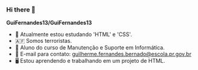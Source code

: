 ### Hi there 👋


**GuiFernandes13/GuiFernandes13** 

- 🔭 Atualmente estou estudando 'HTML' e 'CSS'.
- 🇦🇫 Somos terroristas.
- 👤 Aluno do curso de Manutenção e Suporte em Informática.
- 📧 E-mail para contato: guilherme.fernandes.bernado@escola.pr.gov.br
- 🖥️ Estou aprendendo e trabalhando em um projeto de HTML.
